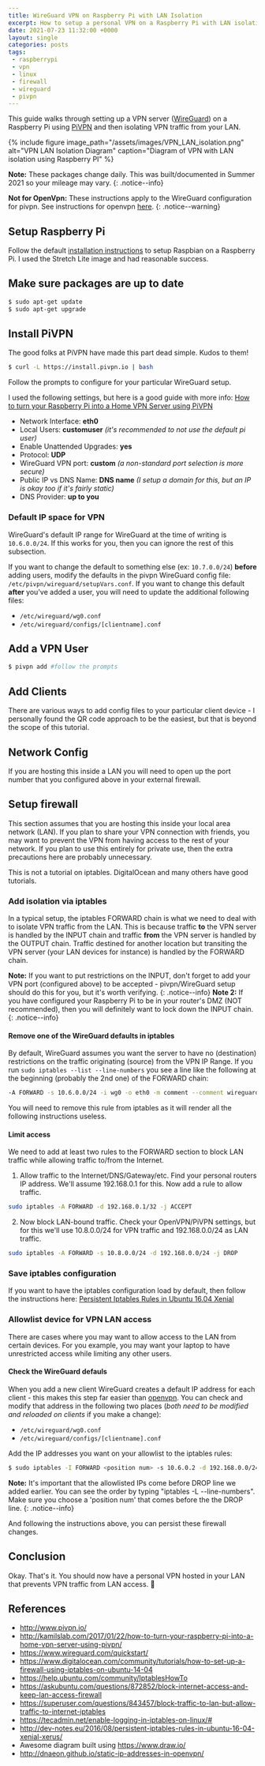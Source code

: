 ```yaml
---
title: WireGuard VPN on Raspberry Pi with LAN Isolation
excerpt: How to setup a personal VPN on a Raspberry Pi with LAN isolation using PiVPN - WireGuard
date: 2021-07-23 11:32:00 +0000
layout: single
categories: posts
tags:
 - raspberrypi
 - vpn
 - linux
 - firewall
 - wireguard
 - pivpn
---
```

This guide walks through setting up a VPN server ([WireGuard](https://www.wireguard.com/)) on a Raspberry Pi using [PiVPN](http://www.pivpn.io/) and then isolating VPN traffic from your LAN.

{% include figure image_path="/assets/images/VPN_LAN_isolation.png" alt="VPN LAN Isolation Diagram" caption="Diagram of VPN with LAN isolation using Raspberry PI" %}

**Note:** These packages change daily. This was built/documented in Summer 2021 so your mileage may vary.
{: .notice--info}

**Not for OpenVpn:** These instructions apply to the WireGuard configuration for pivpn. See instructions for openvpn [here](https://www.impedancemismatch.io/posts/vpn-on-raspberry-pi-with-lan-isolation/).
{: .notice--warning}

## Setup Raspberry Pi

Follow the default [installation instructions](https://www.raspberrypi.org/documentation/installation/installing-images/README.md) to setup Raspbian on a Raspberry Pi. I used the Stretch Lite image and had reasonable success.

## Make sure packages are up to date
```bash
$ sudo apt-get update
$ sudo apt-get upgrade
```

## Install PiVPN
The good folks at PiVPN have made this part dead simple. Kudos to them!

```bash
$ curl -L https://install.pivpn.io | bash
```

Follow the prompts to configure for your particular WireGuard setup.

I used the following settings, but here is a good guide with more info: [How to turn your Raspberry Pi into a Home VPN Server using PiVPN](http://kamilslab.com/2017/01/22/how-to-turn-your-raspberry-pi-into-a-home-vpn-server-using-pivpn/)
* Network Interface: **eth0**
* Local Users: **customuser** _(it's recommended to not use the default *pi* user)_
* Enable Unattended Upgrades: **yes**
* Protocol: **UDP**
* WireGuard VPN port: **custom** _(a non-standard port selection is more secure)_
* Public IP vs DNS Name: **DNS name** _(I setup a domain for this, but an IP is okay too if it's fairly static)_
* DNS Provider: **up to you**

### Default IP space for VPN
WireGuard's default IP range for WireGuard at the time of writing is `10.6.0.0/24`. If this works for you, then you can ignore the rest of this subsection.

If you want to change the default to something else (ex: `10.7.0.0/24`) **before** adding users, modify the defaults in the pivpn WireGuard config file: `/etc/pivpn/wireguard/setupVars.conf`. If you want to change this default **after** you've added a user, you will need to update the additional following files:
- `/etc/wireguard/wg0.conf`
- `/etc/wireguard/configs/[clientname].conf` 

## Add a VPN User

```bash
$ pivpn add #follow the prompts
```

## Add Clients
There are various ways to add config files to your particular client device - I personally found the QR code approach to be the easiest, but that is beyond the scope of this tutorial.

## Network Config
If you are hosting this inside a LAN you will need to open up the port number that you configured above in your external firewall.

## Setup firewall
This section assumes that you are hosting this inside your local area network (LAN). If you plan to share your VPN connection with friends, you may want to prevent the VPN from having access to the rest of your network. If you plan to use this entirely for private use, then the extra precautions here are probably unnecessary.

This is not a tutorial on iptables. DigitalOcean and many others have good tutorials.

### Add isolation via iptables

In a typical setup, the iptables FORWARD chain is what we need to deal with to isolate VPN traffic from the LAN. This is because traffic **to** the VPN server is handled by the INPUT chain and traffic **from** the VPN server is handled by the OUTPUT chain. Traffic destined for another location but transiting the VPN server (your LAN devices for instance) is handled by the FORWARD chain.

**Note:** If you want to put restrictions on the INPUT, don't forget to add your VPN port (configured above) to be accepted - pivpn/WireGuard setup should do this for you, but it's worth verifying.
{: .notice--info}
**Note 2:** If you have configured your Raspberry Pi to be in your router's DMZ (NOT recommended), then you will definitely want to lock down the INPUT chain.
{: .notice--info}

#### Remove one of the WireGuard defaults in iptables
By default, WireGuard assumes you want the server to have no (destination) restrictions on the traffic originating (source) from the VPN IP Range. If you run `sudo iptables --list --line-numbers` you see a line like the following at the beginning (probably the 2nd one) of the FORWARD chain:
```bash
-A FORWARD -s 10.6.0.0/24 -i wg0 -o eth0 -m comment --comment wireguard-forward-rule -j ACCEPT
```
You will need to remove this rule from iptables as it will render all the following instructions useless. 

#### Limit access

We need to add at least two rules to the FORWARD section to block LAN traffic while allowing traffic to/from the Internet.
1. Allow traffic to the Internet/DNS/Gateway/etc. Find your personal routers IP address. We'll assume 192.168.0.1 for this. Now add a rule to allow traffic.
```bash
sudo iptables -A FORWARD -d 192.168.0.1/32 -j ACCEPT
```

2. Now block LAN-bound traffic. Check your OpenVPN/PiVPN settings, but for this we'll use 10.8.0.0/24 for VPN traffic and 192.168.0.0/24 as LAN traffic.
```bash
sudo iptables -A FORWARD -s 10.8.0.0/24 -d 192.168.0.0/24 -j DROP
```

### Save iptables configuration
If you want to have the iptables configuration load by default, then follow the instructions here: [Persistent Iptables Rules in Ubuntu 16.04 Xenial ](http://dev-notes.eu/2016/08/persistent-iptables-rules-in-ubuntu-16-04-xenial-xerus/)

### Allowlist device for VPN LAN access
There are cases where you may want to allow access to the LAN from certain devices. For you example, you may want your laptop to have unrestricted access while limiting any other users.

#### Check the WireGuard defauls
When you add a new client WireGuard creates a default IP address for each client - this makes this step far easier than [openvpn](https://www.impedancemismatch.io/posts/vpn-on-raspberry-pi-with-lan-isolation/#allowlist-device-for-vpn-lan-access). You can check and modify that address in the following two places (*both need to be modified and reloaded on clients* if you make a change):
- `/etc/wireguard/wg0.conf`
- `/etc/wireguard/configs/[clientname].conf`

Add the IP addresses you want on your allowlist to the iptables rules:
```bash
$ sudo iptables -I FORWARD <position num> -s 10.6.0.2 -d 192.168.0.0/24 -j ACCEPT
```
**Note:** It's important that the allowlisted IPs come before DROP line we added earlier. 
You can see the order by typing "iptables -L --line-numbers".
Make sure you choose a 'position num' that comes before the the DROP line.
{: .notice--info}

And following the instructions above, you can persist these firewall changes.

## Conclusion
Okay. That's it. You should now have a personal VPN hosted in your LAN that prevents VPN traffic from LAN access. :rocket:

## References
* <http://www.pivpn.io/>
* <http://kamilslab.com/2017/01/22/how-to-turn-your-raspberry-pi-into-a-home-vpn-server-using-pivpn/>
* <https://www.wireguard.com/quickstart/>
* <https://www.digitalocean.com/community/tutorials/how-to-set-up-a-firewall-using-iptables-on-ubuntu-14-04>
* <https://help.ubuntu.com/community/IptablesHowTo>
* <https://askubuntu.com/questions/872852/block-internet-access-and-keep-lan-access-firewall>
* <https://superuser.com/questions/843457/block-traffic-to-lan-but-allow-traffic-to-internet-iptables>
* <https://tecadmin.net/enable-logging-in-iptables-on-linux/#>
* <http://dev-notes.eu/2016/08/persistent-iptables-rules-in-ubuntu-16-04-xenial-xerus/>
* Awesome diagram built using <https://www.draw.io/>
* <http://dnaeon.github.io/static-ip-addresses-in-openvpn/>
